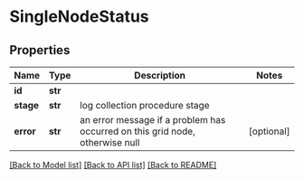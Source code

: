 # SingleNodeStatus

## Properties
Name | Type | Description | Notes
------------ | ------------- | ------------- | -------------
**id** | **str** |  | 
**stage** | **str** | log collection procedure stage | 
**error** | **str** | an error message if a problem has occurred on this grid node, otherwise null | [optional] 

[[Back to Model list]](../README.md#documentation-for-models) [[Back to API list]](../README.md#documentation-for-api-endpoints) [[Back to README]](../README.md)

